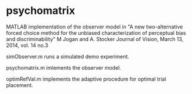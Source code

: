 psychomatrix
============
MATLAB implementation of the observer model in 
"A new two-alternative forced choice method for the unbiased 
characterization of perceptual bias and discriminability"
M Jogan and A. Stocker 
Journal of Vision, March 13, 2014, vol. 14 no.3

simObserver.m runs a simulated demo experiment. 

psychomatrix.m imlements the observer model.

optimRefVal.m implements the adaptive procedure for optimal trial placement. 
